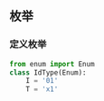 
## 枚举
### 定义枚举
``` python
from enum import Enum
class IdType(Enum):
    I = '01'
    T = 'x1'
```





